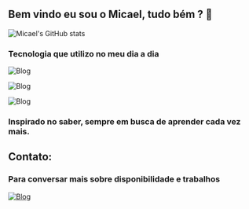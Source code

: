 ## Bem vindo eu sou o  Micael, tudo bém ? 👋

![Micael's GitHub stats](https://github-readme-stats.vercel.app/api?username=Micael-Alva&show_icons=true&theme=radical)

### Tecnologia que utilizo no meu dia a dia

<div name="img">

![Blog](https://img.shields.io/badge/HTML5-E34F26?style=for-the-badge&logo=html5&logoColor=white) 

![Blog](https://img.shields.io/badge/JavaScript-F7DF1E?style=for-the-badge&logo=javascript&logoColor=black)

![Blog](https://img.shields.io/badge/CSS3-1572B6?style=for-the-badge&logo=css3&logoColor=white)
</div>

### Inspirado no saber, sempre em busca de aprender cada vez mais.

## Contato:

### Para conversar mais sobre disponibilidade e trabalhos

[![Blog](https://img.shields.io/badge/Gmail-D14836?style=for-the-badge&logo=gmail&logoColor=white)](https://mail.google.com/mail/u/0/#inbox?compose=new)
